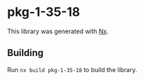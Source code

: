 # pkg-1-35-18

This library was generated with [Nx](https://nx.dev).

## Building

Run `nx build pkg-1-35-18` to build the library.
